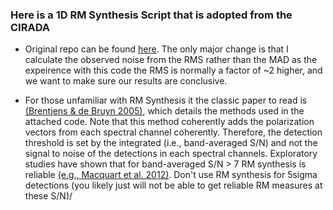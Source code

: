 ### Here is a 1D RM Synthesis Script that is adopted from the CIRADA

* Original repo can be found [here](https://github.com/CIRADA-Tools/RM-Tools). The only major change is that I calculate the observed noise from the RMS rather than the MAD as the expeirence with this code the RMS is normally a factor of ~2 higher, and we want to make sure our results are conclusive. 

* For those unfamiliar with RM Synthesis it the classic paper to read is [(Brentjens & de Bruyn 2005)](https://arxiv.org/abs/astro-ph/0507349), which details the methods used in the attached code. Note that this method coherently adds the polarization vectors from each spectral channel coherently. Therefore, the detection threshold is set by the integrated (i.e., band-averaged S/N) and not the signal to noise of the detections in each spectral channels. Exploratory studies have shown that for band-averaged S/N > 7 RM synthesis is reliable [(e.g., Macquart et al. 2012)](https://arxiv.org/abs/1203.2706). Don't use RM synthesis for 5sigma detections (you likely just will not be able to get reliable RM measures at these S/N)/
